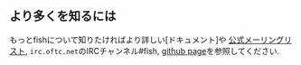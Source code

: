 ## より多くを知るには

もっとfishについて知りたければより詳しい[ドキュメント]や
[公式メーリングリスト](https://lists.sourceforge.net/lists/listinfo/fish-users),
`irc.oftc.net`のIRCチャンネル#fish,
[github page](https://github.com/fish-shell/fish-shell/)を参照してください.
